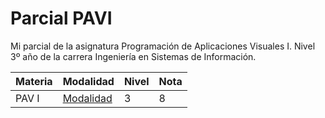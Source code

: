 # Parcial PAVI

Mi parcial de la asignatura Programación de Aplicaciones Visuales I. Nivel 3º año de la carrera Ingeniería en Sistemas de Información.

| Materia | Modalidad                                                    | Nivel | Nota |
| ------- | ------------------------------------------------------------ | ----- | ---- |
| PAV I   | [Modalidad](http://www.institucional.frc.utn.edu.ar/sistemas/noticias/ACA/Modalidades/2021/BE8_utn-sistemas-modalidad_academica_pavi_2021.pdf) | 3     | 8    |

